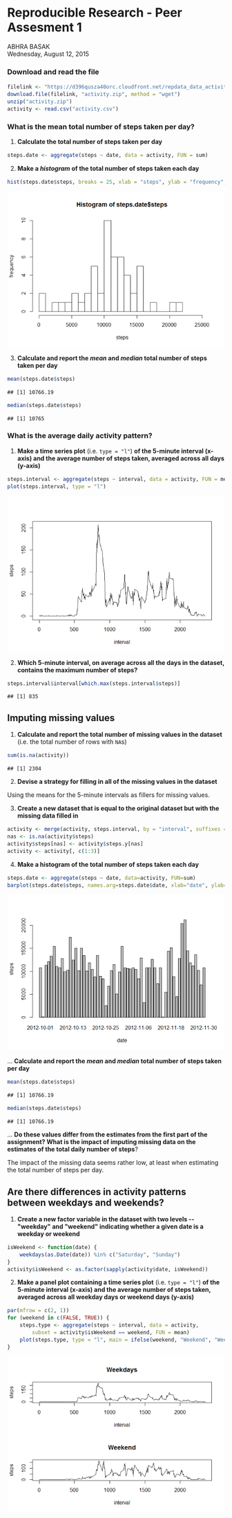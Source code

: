 # Reproducible Research - Peer Assesment 1
ABHRA BASAK  
Wednesday, August 12, 2015  

### Download and read the file

```r
filelink <- "https://d396qusza40orc.cloudfront.net/repdata_data_activity.zip"
download.file(filelink, "activity.zip", method = "wget")
unzip("activity.zip")
activity <- read.csv("activity.csv")
```

### What is the mean total number of steps taken per day?

1. **Calculate the total number of steps taken per day**

```r
steps.date <- aggregate(steps ~ date, data = activity, FUN = sum)
```

2. **Make a *histogram* of the total number of steps taken each day**

```r
hist(steps.date$steps, breaks = 25, xlab = "steps", ylab = "frequency", xlim = range(steps.date$steps) * 1.2)
```

![](RepRes2_files/figure-html/unnamed-chunk-3-1.png) 

3. **Calculate and report the *mean* and *median* total number of steps taken per day**

```r
mean(steps.date$steps)
```

```
## [1] 10766.19
```

```r
median(steps.date$steps)
```

```
## [1] 10765
```

### What is the average daily activity pattern?

1. **Make a time series plot** (i.e. `type = "l"`) **of the 5-minute interval (x-axis) and the average number of steps taken, averaged across all days (y-axis)**

```r
steps.interval <- aggregate(steps ~ interval, data = activity, FUN = mean)
plot(steps.interval, type = "l")
```

![](RepRes2_files/figure-html/unnamed-chunk-5-1.png) 

2. **Which 5-minute interval, on average across all the days in the dataset, contains the maximum number of steps?**

```r
steps.interval$interval[which.max(steps.interval$steps)]
```

```
## [1] 835
```

## Imputing missing values

1. **Calculate and report the total number of missing values in the dataset** (i.e. the total number of rows with `NA`s)

```r
sum(is.na(activity))
```

```
## [1] 2304
```

2. **Devise a strategy for filling in all of the missing values in the dataset**

Using the means for the 5-minute intervals as fillers for missing
values.

3. **Create a new dataset that is equal to the original dataset but with the missing data filled in**

```r
activity <- merge(activity, steps.interval, by = "interval", suffixes = c("", ".y"))
nas <- is.na(activity$steps)
activity$steps[nas] <- activity$steps.y[nas]
activity <- activity[, c(1:3)]
```

4. **Make a histogram of the total number of steps taken each day**

```r
steps.date <- aggregate(steps ~ date, data=activity, FUN=sum)
barplot(steps.date$steps, names.arg=steps.date$date, xlab="date", ylab="steps")
```

![](RepRes2_files/figure-html/unnamed-chunk-9-1.png) 

... **Calculate and report the *mean* and *median* total number of steps taken per day**

```r
mean(steps.date$steps)
```

```
## [1] 10766.19
```

```r
median(steps.date$steps)
```

```
## [1] 10766.19
```

... **Do these values differ from the estimates from the first part of the assignment? What is the impact of imputing missing data on the estimates of the total daily number of steps**?
  
The impact of the missing data seems rather low, at least when estimating the total number of steps per day.

## Are there differences in activity patterns between weekdays and weekends?

1. **Create a new factor variable in the dataset with two levels -- "weekday" and "weekend" indicating whether a given date is a weekday or weekend**

```r
isWeekend <- function(date) {
    weekdays(as.Date(date)) %in% c("Saturday", "Sunday")
}
activity$isWeekend <- as.factor(sapply(activity$date, isWeekend))
```

2. **Make a panel plot containing a time series plot** (i.e. `type = "l"`) **of the 5-minute interval (x-axis) and the average number of steps taken, averaged across all weekday days or weekend days (y-axis)**

```r
par(mfrow = c(2, 1))
for (weekend in c(FALSE, TRUE)) {
    steps.type <- aggregate(steps ~ interval, data = activity,
        subset = activity$isWeekend == weekend, FUN = mean)
    plot(steps.type, type = "l", main = ifelse(weekend, "Weekend", "Weekdays"))
}
```

![](RepRes2_files/figure-html/unnamed-chunk-12-1.png) 

